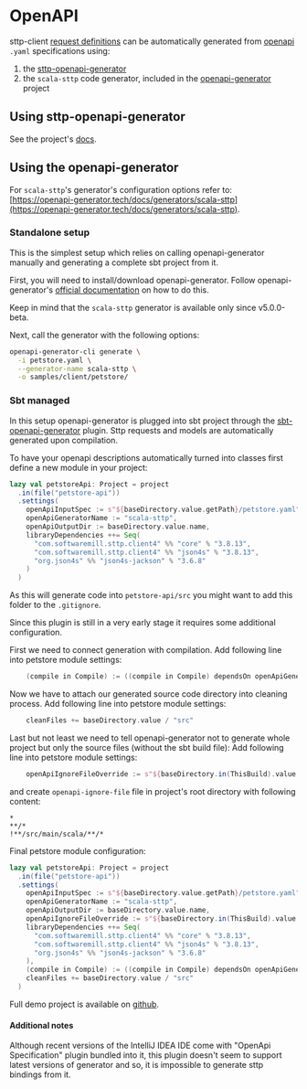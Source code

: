 # OpenAPI

sttp-client [request definitions](requests/basics.md) can be automatically generated from [openapi](https://swagger.io/specification/) `.yaml` specifications using:

1. the [sttp-openapi-generator](https://github.com/ghostbuster91/sttp-openapi-generator)
2. the `scala-sttp` code generator, included in the [openapi-generator](https://github.com/OpenAPITools/openapi-generator) project

## Using sttp-openapi-generator

See the project's [docs](https://github.com/ghostbuster91/sttp-openapi-generator).

## Using the openapi-generator

For `scala-sttp`'s generator's configuration options refer to: [https://openapi-generator.tech/docs/generators/scala-sttp](https://openapi-generator.tech/docs/generators/scala-sttp).

### Standalone setup

This is the simplest setup which relies on calling openapi-generator manually and generating a complete sbt project from it.

First, you will need to install/download openapi-generator. Follow openapi-generator's [official documentation](https://github.com/OpenAPITools/openapi-generator#1---installation) on how to do this.

Keep in mind that the `scala-sttp` generator is available only since v5.0.0-beta. 

Next, call the generator with the following options:

```bash
openapi-generator-cli generate \
  -i petstore.yaml \
  --generator-name scala-sttp \
  -o samples/client/petstore/
```

### Sbt managed

In this setup openapi-generator is plugged into sbt project through the [sbt-openapi-generator](https://github.com/OpenAPITools/sbt-openapi-generator/) plugin.
Sttp requests and models are automatically generated upon compilation.

To have your openapi descriptions automatically turned into classes first define a new module in your project:

```scala
lazy val petstoreApi: Project = project
  .in(file("petstore-api"))
  .settings(
    openApiInputSpec := s"${baseDirectory.value.getPath}/petstore.yaml",
    openApiGeneratorName := "scala-sttp",
    openApiOutputDir := baseDirectory.value.name,
    libraryDependencies ++= Seq(
      "com.softwaremill.sttp.client4" %% "core" % "3.8.13",
      "com.softwaremill.sttp.client4" %% "json4s" % "3.8.13",
      "org.json4s" %% "json4s-jackson" % "3.6.8"
    )
  )
```

As this will generate code into `petstore-api/src` you might want to add this folder to the `.gitignore`. 

Since this plugin is still in a very early stage it requires some additional configuration.

First we need to connect generation with compilation. 
Add following line into petstore module settings:

```scala
    (compile in Compile) := ((compile in Compile) dependsOn openApiGenerate).value,
```

Now we have to attach our generated source code directory into cleaning process.
Add following line into petstore module settings:

```scala
    cleanFiles += baseDirectory.value / "src"
```

Last but not least we need to tell openapi-generator not to generate whole project but only the source files (without the sbt build file):
Add following line into petstore module settings:

```scala
    openApiIgnoreFileOverride := s"${baseDirectory.in(ThisBuild).value.getPath}/openapi-ignore-file",
```

and create `openapi-ignore-file` file in project's root directory with following content:

```
*
**/*
!**/src/main/scala/**/*
```

Final petstore module configuration:

```scala
lazy val petstoreApi: Project = project
  .in(file("petstore-api"))
  .settings(
    openApiInputSpec := s"${baseDirectory.value.getPath}/petstore.yaml",
    openApiGeneratorName := "scala-sttp",
    openApiOutputDir := baseDirectory.value.name,
    openApiIgnoreFileOverride := s"${baseDirectory.in(ThisBuild).value.getPath}/openapi-ignore-file",
    libraryDependencies ++= Seq(
      "com.softwaremill.sttp.client4" %% "core" % "3.8.13",
      "com.softwaremill.sttp.client4" %% "json4s" % "3.8.13",
      "org.json4s" %% "json4s-jackson" % "3.6.8"
    ),
    (compile in Compile) := ((compile in Compile) dependsOn openApiGenerate).value,
    cleanFiles += baseDirectory.value / "src"
  )
```

Full demo project is available on [github](https://github.com/softwaremill/sttp-openapi-example).

#### Additional notes

Although recent versions of the IntelliJ IDEA IDE come with "OpenApi Specification" plugin bundled into it, this plugin doesn't seem to support 
latest versions of generator and so, it is impossible to generate sttp bindings from it. 
